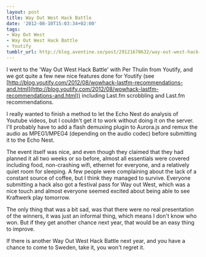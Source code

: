 ```yaml
---
layout: post
title: Way Out West Hack Battle
date: '2012-08-10T15:03:34+02:00'
tags:
- Way Out West
- Way Out West Hack Battle
- Youtify
tumblr_url: http://blog.aventine.se/post/29121670632/way-out-west-hack-battle
---
```

I went to the 'Way Out West Hack Battle' with Per Thulin from Youtify, and we got quite a few new nice features done for Youtify (see [http://blog.youtify.com/2012/08/wowhack-lastfm-recommendations-and.html](http://blog.youtify.com/2012/08/wowhack-lastfm-recommendations-and.html)) including Last.fm scrobbling and Last.fm recommendations.

I really wanted to finish a method to let the Echo Nest do analysis of Youtube videos, but I couldn't get it to work without doing it on the server. I'll probably have to add a flash demuxing plugin to Aurora.js and remux the audio as MPEG1/MPEG4 (depending on the audio codec) before submitting it to the Echo Nest.

The event itself was nice, and even though they claimed that they had planned it all two weeks or so before, almost all essentials were covered including food, non-crashing wifi, ethernet for everyone, and a relatively quiet room for sleeping. A few people were complaining about the lack of a constant source of coffee, but I think they managed to survive. Everyone submitting a hack also got a festival pass for Way out West, which was a nice touch and almost everyone seemed excited about being able to see Kraftwerk play tomorrow.

The only thing that was a bit sad, was that there were no real presentation of the winners, it was just an informal thing, which means I don't know who won. But if they get another chance next year, that would be an easy thing to improve.

If there is another Way Out West Hack Battle next year, and you have a chance to come to Sweden, take it, you won't regret it.